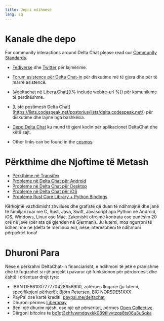 ```yaml
---
title: Jepni ndihmesë
lang: sq
---
```


# Kanale dhe depo

For community interactions around Delta Chat please read our [Community Standards](community-standards).

- [Fediverse](https://chaos.social/web/@delta) dhe
  [Twitter](https://twitter.com/delta_chat) për lajmërime.

- [Forum asistence për Delta Chat-in](https://support.delta.chat) për
  diskutime më të gjera dhe për të marrë asistencë.

- [#deltachat në Libera.Chat]({% include webirc-url %}) për komunikime të përditëshme.

- [Listë postimesh Delta Chat]
  (https://lists.codespeak.net/postorius/lists/delta.codespeak.net/) 
  për diskutime dhe lajme nga bashkësia.

- [Depo Delta Chat](https://github.com/deltachat/) ku mund të gjeni 
 kodin për aplikacionet DeltaChat dhe këtë sajt.

- Other links can be found in the [cosmos](https://cosmos.delta.chat)

# Përkthime dhe Njoftime të Metash 

- [Përkthime në Transifex](https://www.transifex.com/delta-chat/public/)
- [Probleme në Delta Chat për Android](https://github.com/deltachat/deltachat-android/issues)
- [Probleme në Delta Chat për Desktop](https://github.com/deltachat/deltachat-desktop/issues)
- [Probleme në Delta Chat për iOS](https://github.com/deltachat/deltachat-ios/issues)
- [Probleme Rust Core Library + Python Bindings](https://github.com/deltachat/deltachat-core-rust/issues)

Kërkojmë vazhdimisht zhvillues dhe grafistë që duan të ndihmojnë dhe janë të familjarizuar me 
C, Rust, Java, Swift, Javascript apo Python në Android, iOS, Windows, Linux ose Mac.
Zakonisht ofrojmë kontrata ose punësim 20 orë në javë (për ata që gjenden në Gjermani). 
Ju lutemi, mos ngurroni të lidheni me ne (delta te merlinux eu), nëse interesoheni të ndihmoni përpjekjet tona!


# Dhuroni Para 

Nëse e përkrahni DeltaChat-in financiarisht, e ndihmoni të jetë e pranishme dhe të fuqizohet si një projekt i pavarur që funksionon për përdoruesit dhe është i orientuar drejt tyre: 

- IBAN DE86100777770428658900, zotërues llogarie (ju lutemi, specifikojeni përherë): Björn Petersen, BIC NORSDE51XXX
- PayPal ose kartë krediti: [paypal.me/deltachat](https://paypal.me/deltachat/20)
- Dhuroni përmes [Liberapay](https://liberapay.com/delta.chat/)
- Bëni një dhurim njësh, ose një që përsëritet, përmes [Open Collective](https://opencollective.com/delta-chat/donate)
- Dërgoni <em>bitcoins</em> te [bc1qt3xhfvwmdqvxkk089tllvvtzqs8ts06u3u6qka](bitcoin:bc1qt3xhfvwmdqvxkk089tllvvtzqs8ts06u3u6qka)
